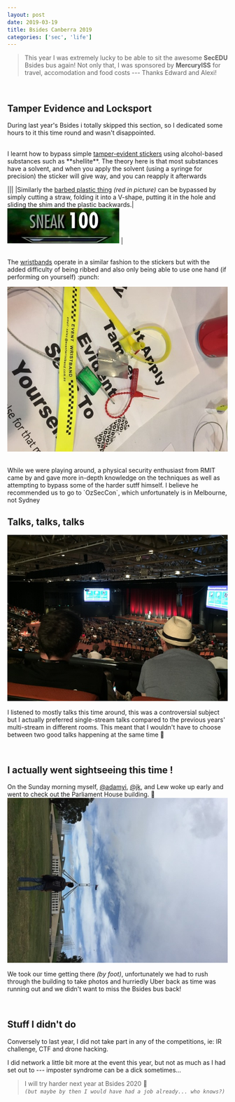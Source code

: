 ```yaml
---
layout: post
date: 2019-03-19
title: Bsides Canberra 2019
categories: ['sec', 'life']
---
```


> This year I was extremely lucky to be able to sit the awesome **SecEDU** Bsides bus again! Not only that, I was sponsored by **MercuryISS** for travel, accomodation and food costs --- Thanks Edward and Alexi!

<br/>

## Tamper Evidence and Locksport

During last year's Bsides i totally skipped this section, so I dedicated some hours to it this time round and wasn't disappointed. 

<br/>
I learnt how to bypass simple <u>tamper-evident stickers</u> using alcohol-based substances such as **shellite**. The theory here is that most substances have a solvent, and when you apply the solvent (using a syringe for precision) the sticker will give way, and you can reapply it afterwards

|||
|Similarly the <u>barbed plastic thing</u> _(red in picture)_ can be bypassed by simply cutting a straw, folding it into a V-shape, putting it in the hole and sliding the shim and the plastic backwards.|![sneak](/assets/images/bsides19-sneak100.jpg) |

<br/>  
The <u>wristbands</u> operate in a similar fashion to the stickers but with the added difficulty of being ribbed and also only being able to use one hand (if performing on yourself) :punch:  

![Tamper](/assets/images/bsides19-tamper.jpg)  

<br/>
While we were playing around, a physical security enthusiast from RMIT came by and gave more in-depth knowledge on the techniques as well as attempting to bypass some of the harder sutff himself. I believe he recommended us to go to `OzSecCon`, which unfortunately is in Melbourne, not Sydney

<br/>

## Talks, talks, talks 
![Conference Hall](/assets/images/bsides19-ch.jpg)

I listened to mostly talks this time around, this was a controversial subject but I actually preferred single-stream talks compared to the previous years' multi-stream in different rooms. This meant that I wouldn't have to choose between two good talks happening at the same time :twisted_rightwards_arrows:  


<br/>

## I actually went sightseeing this time !
On the Sunday morning myself, <u>@adamyi</u>, <u>@jk</u>, and Lew woke up early and went to check out the Parliament House building. :sunrise: 
![Parliament House](/assets/images/bsides19-ph.jpg)

We took our time getting there _(by foot)_, unfortunately we had to rush through the building to take photos and hurriedly Uber back as time was running out and we didn't want to miss the Bsides bus back!

<br/>

## Stuff I didn't do
Conversely to last year, I did not take part in any of the competitions, ie: IR challenge, CTF and drone hacking.

I did network a little bit more at the event this year, but not as much as I had set out to --- imposter syndrome can be a dick sometimes...

> I will try harder next year at Bsides 2020 :muscle:  
_`(but maybe by then I would have had a job already... who knows?)`_
